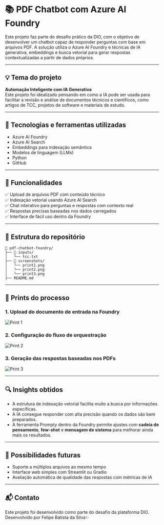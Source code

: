 
# 📚 PDF Chatbot com Azure AI Foundry

Este projeto faz parte do desafio prático da DIO, com o objetivo de desenvolver um chatbot capaz de responder perguntas com base em arquivos PDF. A solução utiliza o Azure AI Foundry e técnicas de IA generativa, embeddings e busca vetorial para gerar respostas contextualizadas a partir de dados próprios.

---

## 💡 Tema do projeto

**Automação Inteligente com IA Generativa**  
Este projeto foi idealizado pensando em como a IA pode ser usada para facilitar a revisão e análise de documentos técnicos e científicos, como artigos de TCC, projetos de software e materiais de estudo.

---

## 🧰 Tecnologias e ferramentas utilizadas

- Azure AI Foundry
- Azure AI Search
- Embeddings para indexação semântica
- Modelos de linguagem (LLMs)
- Python
- GitHub

---

## 🚀 Funcionalidades

✅ Upload de arquivos PDF com conteúdo técnico  
✅ Indexação vetorial usando Azure AI Search  
✅ Chat interativo para perguntas e respostas com contexto real  
✅ Respostas precisas baseadas nos dados carregados  
✅ Interface de fácil uso dentro da Foundry

---

## 📂 Estrutura do repositório

```
📁 pdf-chatbot-foundry/
├── 📁 inputs/
│   └── tcc.txt
├── 📸 screenshots/
│   └── print1.png
│   └── print2.png
│   └── print3.png
├── README.md
```

---

## 📎 Prints do processo

### 1. Upload do documento de entrada na Foundry
![Print 1](screenshots/print1.png)

### 2. Configuração do fluxo de orquestração
![Print 2](screenshots/print2.png)

### 3. Geração das respostas baseadas nos PDFs
![Print 3](screenshots/print3.png)

---

## 🔍 Insights obtidos

- A estrutura de indexação vetorial facilita muito a busca por informações específicas.
- A IA consegue responder com alta precisão quando os dados são bem preparados.
- A ferramenta Prompty dentro da Foundry permite ajustes com **cadeia de pensamento**, **few-shot** e **mensagem de sistema** para melhorar ainda mais os resultados.

---

## 💭 Possibilidades futuras

- Suporte a múltiplos arquivos ao mesmo tempo  
- Interface web simples com Streamlit ou Gradio  
- Avaliação automática de qualidade das respostas com métricas de IA

---

## 📬 Contato

Este projeto foi desenvolvido como parte do desafio da plataforma DIO.  
Desenvolvido por Felipe Batista da Silva✨
